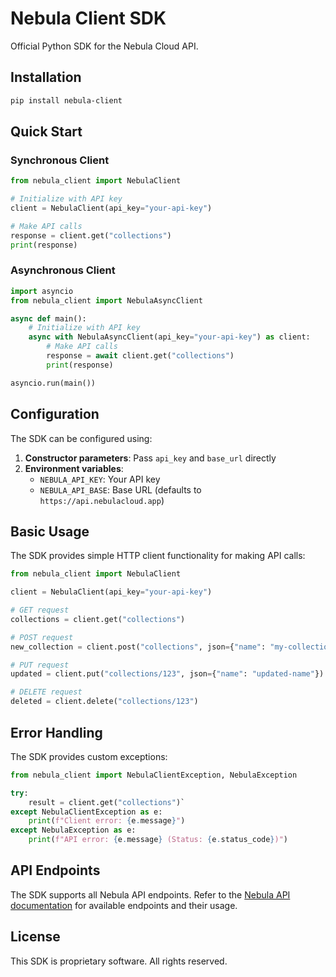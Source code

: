 # Nebula Client SDK

Official Python SDK for the Nebula Cloud API.

## Installation

```bash
pip install nebula-client
```

## Quick Start

### Synchronous Client

```python
from nebula_client import NebulaClient

# Initialize with API key
client = NebulaClient(api_key="your-api-key")

# Make API calls
response = client.get("collections")
print(response)
```

### Asynchronous Client

```python
import asyncio
from nebula_client import NebulaAsyncClient

async def main():
    # Initialize with API key
    async with NebulaAsyncClient(api_key="your-api-key") as client:
        # Make API calls
        response = await client.get("collections")
        print(response)

asyncio.run(main())
```

## Configuration

The SDK can be configured using:

1. **Constructor parameters**: Pass `api_key` and `base_url` directly
2. **Environment variables**:
   - `NEBULA_API_KEY`: Your API key
   - `NEBULA_API_BASE`: Base URL (defaults to `https://api.nebulacloud.app`)

## Basic Usage

The SDK provides simple HTTP client functionality for making API calls:

```python
from nebula_client import NebulaClient

client = NebulaClient(api_key="your-api-key")

# GET request
collections = client.get("collections")

# POST request
new_collection = client.post("collections", json={"name": "my-collection"})

# PUT request
updated = client.put("collections/123", json={"name": "updated-name"})

# DELETE request
deleted = client.delete("collections/123")
```

## Error Handling

The SDK provides custom exceptions:

```python
from nebula_client import NebulaClientException, NebulaException

try:
    result = client.get("collections")`
except NebulaClientException as e:
    print(f"Client error: {e.message}")
except NebulaException as e:
    print(f"API error: {e.message} (Status: {e.status_code})")
```

## API Endpoints

The SDK supports all Nebula API endpoints. Refer to the [Nebula API documentation](https://api.nebulacloud.app/docs) for available endpoints and their usage.

## License

This SDK is proprietary software. All rights reserved.

